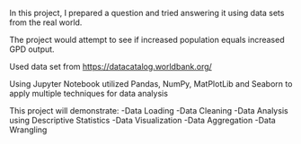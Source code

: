In this project, I prepared a question and tried answering it using data sets from the real world. 

The project would attempt to see if increased population equals increased GPD output.

Used data set from https://datacatalog.worldbank.org/ 

Using Jupyter Notebook utilized Pandas, NumPy, MatPlotLib and Seaborn to apply multiple techniques for data analysis

This project will demonstrate:
-Data Loading
-Data Cleaning
-Data Analysis using Descriptive Statistics
-Data Visualization
-Data Aggregation
-Data Wrangling

